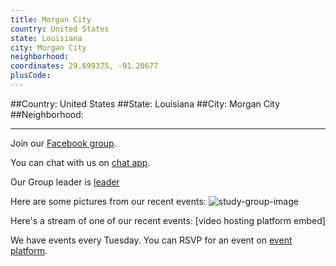 ```yaml
---
title: Morgan City
country: United States
state: Louisiana
city: Morgan City
neighborhood: 
coordinates: 29.699375, -91.20677
plusCode:
---
```


##Country: United States
##State: Louisiana
##City: Morgan City
##Neighborhood: 
*****
Join our [Facebook group](https://www.facebook.com/groups/free.code.camp.morgan.ciry.la).

You can chat with us on [chat app]().

Our Group leader is [leader]()

Here are some pictures from our recent events:
![study-group-image]()

Here's a stream of one of our recent events:
[video hosting platform embed]

We have events every Tuesday. You can RSVP for an event on [event platform]().
